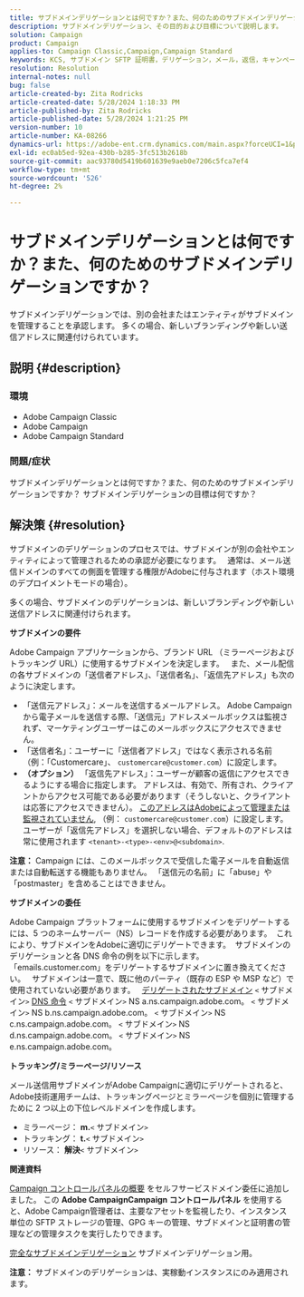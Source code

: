 ```yaml
---
title: サブドメインデリゲーションとは何ですか？また、何のためのサブドメインデリゲーションですか？
description: サブドメインデリゲーション、その目的および目標について説明します。
solution: Campaign
product: Campaign
applies-to: Campaign Classic,Campaign,Campaign Standard
keywords: KCS, サブドメイン SFTP 証明書，デリゲーション，メール，返信，キャンペーン
resolution: Resolution
internal-notes: null
bug: false
article-created-by: Zita Rodricks
article-created-date: 5/28/2024 1:18:33 PM
article-published-by: Zita Rodricks
article-published-date: 5/28/2024 1:21:25 PM
version-number: 10
article-number: KA-08266
dynamics-url: https://adobe-ent.crm.dynamics.com/main.aspx?forceUCI=1&pagetype=entityrecord&etn=knowledgearticle&id=a225eec5-f41c-ef11-840a-000d3a372703
exl-id: ec0ab5ed-92ea-430b-b285-3fc513b2618b
source-git-commit: aac93780d5419b601639e9aeb0e7206c5fca7ef4
workflow-type: tm+mt
source-wordcount: '526'
ht-degree: 2%

---
```


# サブドメインデリゲーションとは何ですか？また、何のためのサブドメインデリゲーションですか？


サブドメインデリゲーションでは、別の会社またはエンティティがサブドメインを管理することを承認します。 多くの場合、新しいブランディングや新しい送信アドレスに関連付けられています。

## 説明 {#description}


### 環境

- Adobe Campaign Classic
- Adobe Campaign
- Adobe Campaign Standard




### 問題/症状

サブドメインデリゲーションとは何ですか？また、何のためのサブドメインデリゲーションですか？ サブドメインデリゲーションの目標は何ですか？


## 解決策 {#resolution}


サブドメインのデリゲーションのプロセスでは、サブドメインが別の会社やエンティティによって管理されるための承認が必要になります。  
通常は、メール送信ドメインのすべての側面を管理する権限がAdobeに付与されます（ホスト環境のデプロイメントモードの場合）。

多くの場合、サブドメインのデリゲーションは、新しいブランディングや新しい送信アドレスに関連付けられます。

<b>サブドメインの要件</b>

Adobe Campaign アプリケーションから、ブランド URL （ミラーページおよびトラッキング URL）に使用するサブドメインを決定します。  
また、メール配信の各サブドメインの「送信者アドレス」、「送信者名」、「返信先アドレス」も次のように決定します。

- 「送信元アドレス」：メールを送信するメールアドレス。 Adobe Campaignから電子メールを送信する際、「送信元」アドレスメールボックスは監視されず、マーケティングユーザーはこのメールボックスにアクセスできません。
- 「送信者名」：ユーザーに「送信者アドレス」ではなく表示される名前（例：「Customercare」、 `customercare@customer.com`）に設定します。
- <b>（オプション）</b> 「返信先アドレス」：ユーザーが顧客の返信にアクセスできるようにする場合に指定します。 アドレスは、有効で、所有され、クライアントからアクセス可能である必要があります（そうしないと、クライアントは応答にアクセスできません）。 <u>このアドレスはAdobeによって管理または監視されていません</u>, （例： `customercare@customer.com`）に設定します。 ユーザーが「返信先アドレス」を選択しない場合、デフォルトのアドレスは常に使用されます `<tenant>-<type>-<env>@<subdomain>`.


<b>注意：</b> Campaign には、このメールボックスで受信した電子メールを自動返信または自動転送する機能もありません。 「送信元の名前」に「abuse」や「postmaster」を含めることはできません。

<b>サブドメインの委任</b>

Adobe Campaign プラットフォームに使用するサブドメインをデリゲートするには、5 つのネームサーバー（NS）レコードを作成する必要があります。 
これにより、サブドメインをAdobeに適切にデリゲートできます。  サブドメインのデリゲーションと各 DNS 命令の例を以下に示します。  
「emails.customer.com」をデリゲートするサブドメインに置き換えてください。  
サブドメインは一意で、既に他のパーティ（既存の ESP や MSP など）で使用されていない必要があります。
 
<u>デリゲートされたサブドメイン</u>
`<` サブドメイン`>`
<u>DNS 命令</u>
`<` サブドメイン`>`  NS a.ns.campaign.adobe.com。
`<` サブドメイン`>`  NS b.ns.campaign.adobe.com。
`<` サブドメイン`>`  NS c.ns.campaign.adobe.com。
`<` サブドメイン`>`  NS d.ns.campaign.adobe.com。
`<` サブドメイン`>`  NS e.ns.campaign.adobe.com。

<b>トラッキング/ミラーページ/リソース</b>

メール送信用サブドメインがAdobe Campaignに適切にデリゲートされると、Adobe技術運用チームは、トラッキングページとミラーページを個別に管理するために 2 つ以上の下位レベルドメインを作成します。

- ミラーページ： <b>m.</b>`<` サブドメイン`>`
- トラッキング： <b>t.</b>`<` サブドメイン`>`
- リソース： <b>解決</b>`<` サブドメイン`>`




<b>関連資料</b>

[Campaign コントロールパネルの概要](https://experienceleague.adobe.com/docs/campaign-classic-learn/control-panel/control-panel-overview.html?lang=ja) をセルフサービスドメイン委任に追加しました。 この <b>Adobe CampaignCampaign コントロールパネル</b> を使用すると、Adobe Campaign管理者は、主要なアセットを監視したり、インスタンス単位の SFTP ストレージの管理、GPG キーの管理、サブドメインと証明書の管理などの管理タスクを実行したりできます。

[完全なサブドメインデリゲーション](https://experienceleague.adobe.com/docs/campaign-classic-learn/control-panel/subdomains-and-certificates/subdomain-delegation.html) サブドメインデリゲーション用。

<b>注意：</b> サブドメインのデリゲーションは、実稼動インスタンスにのみ適用されます。

